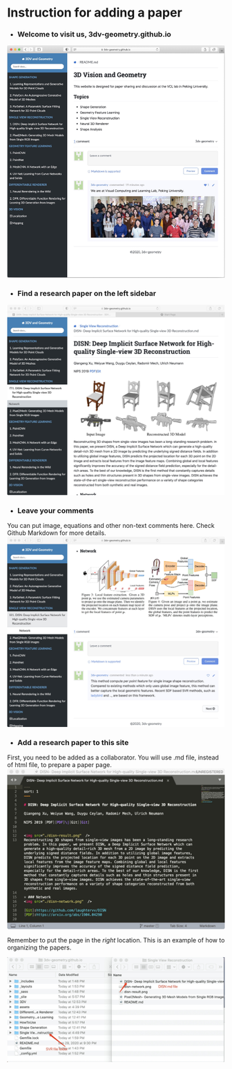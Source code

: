 # Instruction for adding a paper

* ### Welcome to visit us, 3dv-geometry.github.io
<img src="./hello.jpeg"  />

* ### Find a research paper on the left sidebar 
<img src="./example_a.jpeg"  />

* ### Leave your comments 
You can put image, equations and other non-text comments here. Check Github Markdown for more details.
<img src="./example_b.jpeg"  />

* ### Add a research paper to this site
First, you need to be added as a collaborator.
You will use .md file, instead of html file, to prepare a paper page.
<img src="./add_file_c.jpeg"  />

Remember to put the page in the *right* location. This is an example of how to organizing the papers.

<img src="./add_file_b.jpeg"  />





